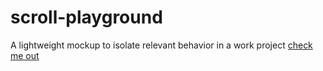 # scroll-playground
A lightweight mockup to isolate relevant behavior in a work project
[check me out](https://ncmine13.github.io/scroll-playground/)
